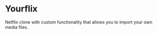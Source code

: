# Yourflix

Netflix clone with custom functionality that allows you to import your own media files. 

